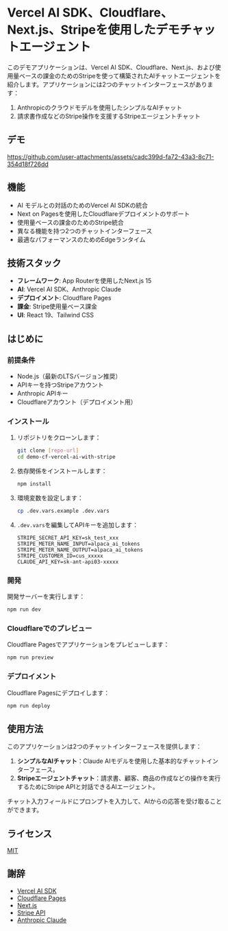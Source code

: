 # Vercel AI SDK、Cloudflare、Next.js、Stripeを使用したデモチャットエージェント

このデモアプリケーションは、Vercel AI SDK、Cloudflare、Next.js、および使用量ベースの課金のためのStripeを使って構築されたAIチャットエージェントを紹介します。アプリケーションには2つのチャットインターフェースがあります：

1. Anthropicのクラウドモデルを使用したシンプルなAIチャット
2. 請求書作成などのStripe操作を支援するStripeエージェントチャット

## デモ

https://github.com/user-attachments/assets/cadc399d-fa72-43a3-8c71-354d18f726dd

## 機能

- AI モデルとの対話のためのVercel AI SDKの統合
- Next on Pagesを使用したCloudflareデプロイメントのサポート
- 使用量ベースの課金のためのStripe統合
- 異なる機能を持つ2つのチャットインターフェース
- 最適なパフォーマンスのためのEdgeランタイム

## 技術スタック

- **フレームワーク**: App Routerを使用したNext.js 15
- **AI**: Vercel AI SDK、Anthropic Claude
- **デプロイメント**: Cloudflare Pages
- **課金**: Stripe使用量ベース課金
- **UI**: React 19、Tailwind CSS

## はじめに

### 前提条件

- Node.js（最新のLTSバージョン推奨）
- APIキーを持つStripeアカウント
- Anthropic APIキー
- Cloudflareアカウント（デプロイメント用）

### インストール

1. リポジトリをクローンします：
   ```bash
   git clone [repo-url]
   cd demo-cf-vercel-ai-with-stripe
   ```

2. 依存関係をインストールします：
   ```bash
   npm install
   ```

3. 環境変数を設定します：
   ```bash
   cp .dev.vars.example .dev.vars
   ```

4. `.dev.vars`を編集してAPIキーを追加します：
   ```
   STRIPE_SECRET_API_KEY=sk_test_xxx
   STRIPE_METER_NAME_INPUT=alpaca_ai_tokens
   STRIPE_METER_NAME_OUTPUT=alpaca_ai_tokens
   STRIPE_CUSTOMER_ID=cus_xxxxx
   CLAUDE_API_KEY=sk-ant-api03-xxxxx
   ```

### 開発

開発サーバーを実行します：
```bash
npm run dev
```

### Cloudflareでのプレビュー

Cloudflare Pagesでアプリケーションをプレビューします：
```bash
npm run preview
```

### デプロイメント

Cloudflare Pagesにデプロイします：
```bash
npm run deploy
```

## 使用方法

このアプリケーションは2つのチャットインターフェースを提供します：

1. **シンプルなAIチャット**：Claude AIモデルを使用した基本的なチャットインターフェース。
2. **Stripeエージェントチャット**：請求書、顧客、商品の作成などの操作を実行するためにStripe APIと対話できるAIエージェント。

チャット入力フィールドにプロンプトを入力して、AIからの応答を受け取ることができます。

## ライセンス

[MIT](https://choosealicense.com/licenses/mit/)

## 謝辞

- [Vercel AI SDK](https://sdk.vercel.ai/docs)
- [Cloudflare Pages](https://pages.cloudflare.com/)
- [Next.js](https://nextjs.org/)
- [Stripe API](https://stripe.com/docs/api)
- [Anthropic Claude](https://www.anthropic.com/claude) 